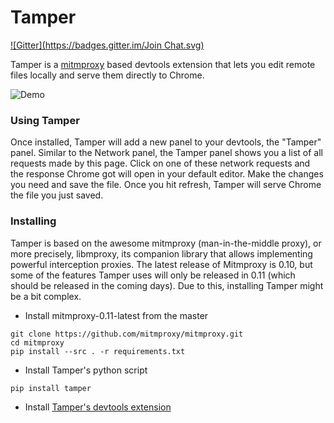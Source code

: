 # Tamper
[![Gitter](https://badges.gitter.im/Join Chat.svg)](https://gitter.im/dutzi/tamper?utm_source=badge&utm_medium=badge&utm_campaign=pr-badge&utm_content=badge)

Tamper is a [mitmproxy](http://www.mitmproxy.org) based devtools extension that lets you edit remote files locally and serve them directly to Chrome.

![Demo](https://github.com/dutzi/tamper/blob/master/assets/demo.gif)
### Using Tamper

Once installed, Tamper will add a new panel to your devtools, the "Tamper" panel. Similar to the Network panel, the Tamper panel shows you a list of all requests made by this page. Click on one of these network requests and the response Chrome got will open in your default editor. Make the changes you need and save the file. Once you hit refresh, Tamper will serve Chrome the file you just saved.

### Installing

Tamper is based on the awesome mitmproxy (man-in-the-middle proxy), or more precisely, libmproxy, its companion library that allows implementing powerful interception proxies. The latest release of Mitmproxy is 0.10, but some of the features Tamper uses will only be released in 0.11 (which should be released in the coming days). Due to this, installing Tamper might be a bit complex.

* Install mitmproxy-0.11-latest from the master
```
git clone https://github.com/mitmproxy/mitmproxy.git
cd mitmproxy
pip install --src . -r requirements.txt
```
* Install Tamper's python script
```
pip install tamper
```
* Install [Tamper's devtools extension](https://chrome.google.com/webstore/detail/tamper/mabhojhgigkmnkppkncbkblecnnanfmd)
